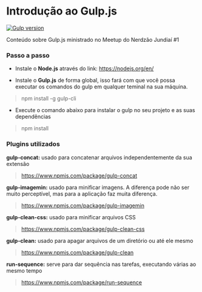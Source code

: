 # Introdução ao Gulp.js 
[![Gulp version](https://img.shields.io/badge/Gulp.js-v.3.9.1-red.svg)](https://gulpjs.com/)

Conteúdo sobre Gulp.js ministrado no Meetup do Nerdzão Jundiaí #1

### Passo a passo 

+ Instale o **Node.js** através do link: https://nodejs.org/en/

+ Instale o **Gulp.js** de forma global, isso fará com que você possa executar os comandos do gulp em qualquer teminal na sua máquina.
> npm install -g gulp-cli 

+ Execute o comando abaixo para instalar o gulp no seu projeto e as suas dependências
> npm install 

### Plugins utilizados

**gulp-concat:** usado para concatenar arquivos independentemente da sua extensão
> https://www.npmjs.com/package/gulp-concat


**gulp-imagemin:** usado para minificar imagens. A diferença pode não ser muito perceptível, mas para a aplicação faz muita diferença. 
> https://www.npmjs.com/package/gulp-imagemin


**gulp-clean-css:** usado para minificar arquivos CSS
> https://www.npmjs.com/package/gulp-clean-css


**gulp-clean:** usado para apagar arquivos de um diretório ou até ele mesmo
> https://www.npmjs.com/package/gulp-clean


**run-sequence:** serve para dar sequência nas tarefas, executando várias ao mesmo tempo 
> https://www.npmjs.com/package/run-sequence
